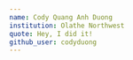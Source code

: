 ```yaml
---
name: Cody Quang Anh Duong
institution: Olathe Northwest
quote: Hey, I did it!
github_user: codyduong
---
```


